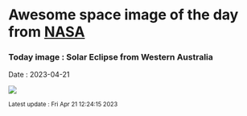 
# Awesome space image of the day from [NASA](https://api.nasa.gov/)

### Today image : Solar Eclipse from Western Australia
Date : 2023-04-21

![](https://apod.nasa.gov/apod/image/2304/PSX_20230420_140324h1024.jpg)

<small>Latest update : Fri Apr 21 12:24:15 2023</small>
        
